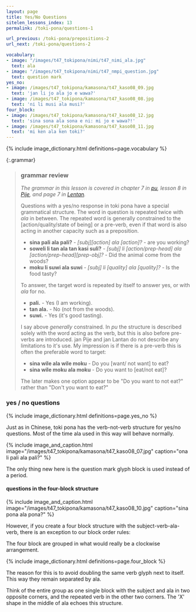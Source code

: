 ```yaml
---
layout: page
title: Yes/No Questions
sitelen_lessons_index: 13
permalink: /toki-pona/questions-1

url_previous: /toki-pona/prepositions-2
url_next: /toki-pona/questions-2

vocabulary:
- image: "/images/t47_tokipona/nimi/t47_nimi_ala.jpg"
  text: ala
- image: "/images/t47_tokipona/nimi/t47_nmpi_question.jpg"
  text: question mark
yes_no:
- image: /images/t47_tokipona/kamasona/t47_kaso08_09.jpg
  text: 'jan li jo ala jo e wawa?'
- image: /images/t47_tokipona/kamasona/t47_kaso08_08.jpg
  text: 'ni li musi ala musi?'
four_block:
- image: /images/t47_tokipona/kamasona/t47_kaso08_12.jpg
  text: 'sina sona ala sona e ni: mi jo e wawa?!'
- image: /images/t47_tokipona/kamasona/t47_kaso08_11.jpg
  text: 'mi ken ala ken toki?'
---
```


{% include image_dictionary.html definitions=page.vocabulary %}

{:.grammar}
>### grammar review
>
>_The grammar in this lesson is covered in chapter 7 in [pu](https://www.amazon.com/dp/B012M1RLXS), lesson 8 in [Pije](http://tokipona.net/tp/janpije/okamasona.php), and page 7 in [Lentan](https://rnd.neocities.org/tokipona/)._
>
>Questions with a yes/no response in toki pona have a special grammatical structure. The word in question is repeated twice with _ala_ in between. The repeated word is generally constrained to the [action/quality/state of being] or a pre-verb, even if that word is also acting in another capacity such as a preposition.
>
>* __sina pali ala pali?__ - _[subj][action] ala [action]?_ - are you working?
>* __soweli li tan ala tan kasi suli?__ - _[subj] li [action/prep-head] ala [action/prep-head][prep-obj]?_ - Did the animal come from the woods?
>* __moku li suwi ala suwi__ - _[subj] li [quality] ala [quality]?_ - Is the food tasty?
>
> To answer, the target word is repeated by itself to answer yes, or with _ala_ for no.
>
>* __pali.__ - Yes (I am working).
>* __tan ala.__ - No (not from the woods).
>* __suwi.__ - Yes (it's good tasting).
>
> I say above _generally_ constrained. In _pu_ the structure is described solely with the word acting as the verb, but this is also before pre-verbs are introduced.  jan Pije and jan Lantan do not describe any limitations to it's use. My impression is if there is a pre-verb this is often the preferable word to target:
>
>* __sina wile ala wile moku__ - Do you [want/ not want] to eat?
>* __sina wile moku ala moku__ - Do you want to [eat/not eat]?
>
>The later makes one option appear to be "Do you want to not eat?" rather than "Don't you want to eat?"

### yes / no questions

{% include image_dictionary.html definitions=page.yes_no %}

Just as in Chinese, toki pona has the verb-not-verb structure for yes/no questions. Most of the time ala used in this way will behave normally.

{% include image_and_caption.html image="/images/t47_tokipona/kamasona/t47_kaso08_07.jpg" caption="ona li pali ala pali?" %}

The only thing new here is the question mark glyph block is used instead of a period.

#### questions in the four-block structure

{% include image_and_caption.html image="/images/t47_tokipona/kamasona/t47_kaso08_10.jpg" caption="sina pona ala pona?" %}

However, if you create a four block structure with the subject-verb-ala-verb, there is an exception to our block order rules:

The four block are grouped in what would really be a clockwise arrangement.

{% include image_dictionary.html definitions=page.four_block %}

The reason for this is to avoid doubling the same verb glyph next to itself. This way they remain separated by ala.

Think of the entire group as one single block with the subject and ala in two opposite corners, and the repeated verb in the other two corners. The 'X' shape in the middle of ala echoes this structure.
